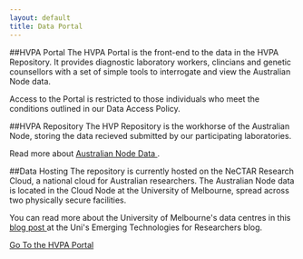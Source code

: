 ```yaml
---
layout: default
title: Data Portal
---
```


##HVPA Portal
The HVPA Portal is the front-end to the data in the HVPA Repository. It provides diagnostic laboratory workers, clincians and genetic counsellors with a set of simple tools to interrogate and view the Australian Node data.

Access to the Portal is restricted to those individuals who meet the conditions outlined in our Data Access Policy.

##HVPA Repository
The HVP Repository is the workhorse of the Australian Node, storing the data recieved submitted by our participating laboratories.

Read more about <a href="/data/data/"> Australian Node Data </a>.

##Data Hosting
The repository is currently hosted on the NeCTAR Research Cloud, a national cloud for Australian researchers. The Australian Node data is located in the Cloud Node at the University of Melbourne, spread across two physically secure facilities.

You can read more about the University of Melbourne's data centres in this <a href="http://blogs.unimelb.edu.au/researchservices/2011/06/06/about-our-data-centres/"> blog post </a> at the Uni's Emerging Technologies for Researchers blog.

<a href="http://portal.hvpaustralia.org.au/" title="Title">
Go To the HVPA Portal</a>